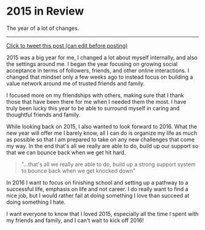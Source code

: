# 2015 in Review

The year of a lot of changes.

-----

[Click to tweet this post (can edit before posting)](https://twitter.com/share?url=http://matthamlin.me&via=immatthamlin&text=2015+in+review+and+looking+forward+to+2016)

2015 was a big year for me, I changed a lot about myself internally, and also the settings around me. I began the year focusing on growing social acceptance in terms of followers, friends, and other online interactions. I changed that mindset only a few weeks ago to instead focus on building a value network around me of trusted friends and family. 

I focused more on my friendships with others, making sure that I thank those that have been there for me when I needed them the most. I have truly been lucky this year to be able to surround myself in caring and thoughtful friends and family. 

While looking back on 2015, I also wanted to look forward to 2016. What the new year will offer me I barely know, all I can do is organize my life as much as possible so that I am prepared to take on any new challenges that come my way. In the end that's all we really are able to do, build up our support so that we can bounce back when we get hit hard.

>"...that's all we really are able to do, build up a strong support system to bounce back when we get knocked down"

In 2016 I want to focus on finishing school and setting up a pathway to a successful life, emphasis on life and not career. I do really want to find a nice job, but I would rather fail at doing something I love than succeed at doing something I hate.

I want everyone to know that I loved 2015, especially all the time I spent with my friends and family, and I can't wait to kick off 2016!
